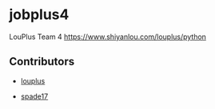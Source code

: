 # jobplus4
LouPlus Team 4 https://www.shiyanlou.com/louplus/python

## Contributors

* [louplus](https://github.com/louplus)

* [spade17](https://github.com/panoczy)
